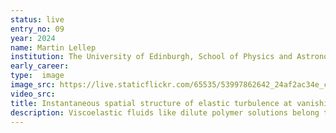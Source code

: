 ```yaml
---
status: live
entry_no: 09
year: 2024
name: Martin Lellep
institution: The University of Edinburgh, School of Physics and Astronomy
early_career: 
type:  image 
image_src: https://live.staticflickr.com/65535/53997862642_24af2ac34e_c_d.jpg
video_src: 
title: Instantaneous spatial structure of elastic turbulence at vanishing Reynolds number and large Weissenberg number
description: Viscoelastic fluids like dilute polymer solutions belong to the unexplored class of non-Newtonian fluids & exhibit chaotic motion at vanishing Reynolds numbers (often called elastic turbulence), which is in stark contrast to their Newtonian counterpart. We have created the first-ever 3D simulations of viscoelastic fluids using up to 32,000 CPU cores on ARCHER2. Those simulations provide an additional pillar next to experiment and theory to elucidate the exiting but unexplored unsteady state dynamics of viscoelastic fluids. For example, the simulations have provided evidence for chaotic motion of viscoelastic fluids being organised by exact coherent states, a theoretical concept that helped to understand the Newtonian counterpart. The figure presents simulation data by showing instantaneous vertical slices of the normalised polymer elongation at several positions in the 3D volume.
---
```

